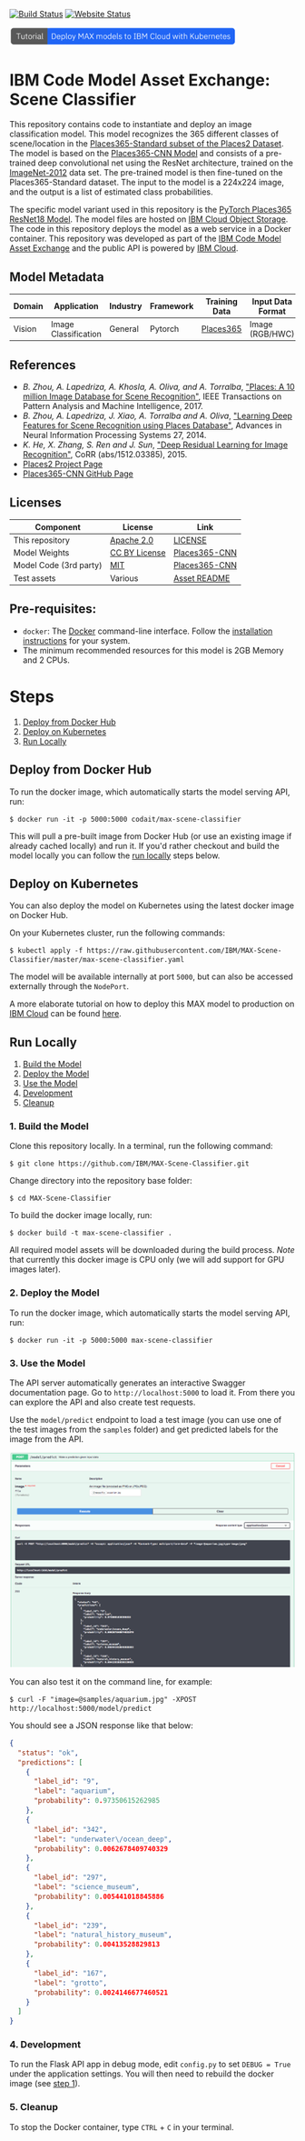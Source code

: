 [![Build Status](https://travis-ci.org/IBM/MAX-Scene-Classifier.svg?branch=master)](https://travis-ci.org/IBM/MAX-Scene-Classifier) [![Website Status](https://img.shields.io/website/http/max-scene-classifier.max.us-south.containers.appdomain.cloud/swagger.json.svg?label=api+demo)](http://max-scene-classifier.max.us-south.containers.appdomain.cloud/)

[<img src="docs/deploy-max-to-ibm-cloud-with-kubernetes-button.png" width="400px">](http://ibm.biz/max-to-ibm-cloud-tutorial)

# IBM Code Model Asset Exchange: Scene Classifier

This repository contains code to instantiate and deploy an image classification model. This model recognizes the 365 different classes of scene/location in the [Places365-Standard subset of the Places2 Dataset](http://places2.csail.mit.edu/). The model is based on the [Places365-CNN Model](https://github.com/CSAILVision/places365) and consists of a pre-trained deep convolutional net using the ResNet architecture, trained on the [ImageNet-2012](http://www.image-net.org/challenges/LSVRC/2012/) data set. The pre-trained model is then fine-tuned on the Places365-Standard dataset. The input to the model is a 224x224 image, and the output is a list of estimated class probabilities.

The specific model variant used in this repository is the [PyTorch Places365 ResNet18 Model](https://github.com/CSAILVision/places365#pre-trained-cnn-models-on-places365-standard). The model files are hosted on [IBM Cloud Object Storage](https://s3.us-south.cloud-object-storage.appdomain.cloud/max-assets-prod/max-scene-classifier/1.0.1/assets.tar.gz). The code in this repository deploys the model as a web service in a Docker container. This repository was developed as part of the [IBM Code Model Asset Exchange](https://developer.ibm.com/code/exchanges/models/) and the public API is powered by [IBM Cloud](https://ibm.biz/Bdz2XM).

## Model Metadata
| Domain | Application | Industry  | Framework | Training Data | Input Data Format |
| ------------- | --------  | -------- | --------- | --------- | -------------- | 
| Vision | Image Classification | General | Pytorch | [Places365](http://places2.csail.mit.edu/download.html) | Image (RGB/HWC)| 

## References

* _B. Zhou, A. Lapedriza, A. Khosla, A. Oliva, and A. Torralba_, ["Places: A 10 million Image Database for Scene Recognition"](http://places2.csail.mit.edu/PAMI_places.pdf), IEEE Transactions on Pattern Analysis and Machine Intelligence, 2017.
* _B. Zhou, A. Lapedriza, J. Xiao, A. Torralba and A. Oliva_, ["Learning Deep Features for Scene Recognition
using Places Database"](http://places.csail.mit.edu/places_NIPS14.pdf), Advances in Neural Information Processing Systems 27, 2014.
* _K. He, X. Zhang, S. Ren and J. Sun_, ["Deep Residual Learning for Image Recognition"](https://arxiv.org/pdf/1512.03385), CoRR (abs/1512.03385), 2015.
* [Places2 Project Page](http://places2.csail.mit.edu/)
* [Places365-CNN GitHub Page](https://github.com/CSAILVision/places365)

## Licenses

| Component | License | Link  |
| ------------- | --------  | -------- |
| This repository | [Apache 2.0](https://www.apache.org/licenses/LICENSE-2.0) | [LICENSE](LICENSE) |
| Model Weights | [CC BY License](https://creativecommons.org/licenses/by/4.0/) | [Places365-CNN](https://github.com/CSAILVision/places365)|
| Model Code (3rd party) | [MIT](https://opensource.org/licenses/MIT) | [Places365-CNN](https://github.com/CSAILVision/places365)|
| Test assets | Various | [Asset README](samples/README.md) |

## Pre-requisites:

* `docker`: The [Docker](https://www.docker.com/) command-line interface. Follow the [installation instructions](https://docs.docker.com/install/) for your system.
* The minimum recommended resources for this model is 2GB Memory and 2 CPUs.

# Steps

1. [Deploy from Docker Hub](#deploy-from-docker-hub)
2. [Deploy on Kubernetes](#deploy-on-kubernetes)
3. [Run Locally](#run-locally)

## Deploy from Docker Hub

To run the docker image, which automatically starts the model serving API, run:

```
$ docker run -it -p 5000:5000 codait/max-scene-classifier
```

This will pull a pre-built image from Docker Hub (or use an existing image if already cached locally) and run it.
If you'd rather checkout and build the model locally you can follow the [run locally](#run-locally) steps below.

## Deploy on Kubernetes

You can also deploy the model on Kubernetes using the latest docker image on Docker Hub.

On your Kubernetes cluster, run the following commands:

```
$ kubectl apply -f https://raw.githubusercontent.com/IBM/MAX-Scene-Classifier/master/max-scene-classifier.yaml
```

The model will be available internally at port `5000`, but can also be accessed externally through the `NodePort`.

A more elaborate tutorial on how to deploy this MAX model to production on [IBM Cloud](https://ibm.biz/Bdz2XM) can be found [here](http://ibm.biz/max-to-ibm-cloud-tutorial).

## Run Locally

1. [Build the Model](#1-build-the-model)
2. [Deploy the Model](#2-deploy-the-model)
3. [Use the Model](#3-use-the-model)
4. [Development](#4-development)
5. [Cleanup](#5-cleanup)

### 1. Build the Model

Clone this repository locally. In a terminal, run the following command:

```
$ git clone https://github.com/IBM/MAX-Scene-Classifier.git
```

Change directory into the repository base folder:

```
$ cd MAX-Scene-Classifier
```

To build the docker image locally, run: 

```
$ docker build -t max-scene-classifier .
```

All required model assets will be downloaded during the build process. _Note_ that currently this docker image is CPU only (we will add support for GPU images later).

### 2. Deploy the Model

To run the docker image, which automatically starts the model serving API, run:

```
$ docker run -it -p 5000:5000 max-scene-classifier
```

### 3. Use the Model

The API server automatically generates an interactive Swagger documentation page. Go to `http://localhost:5000` to load it. From there you can explore the API and also create test requests.

Use the `model/predict` endpoint to load a test image (you can use one of the test images from the `samples` folder) and get predicted labels for the image from the API.

![Swagger Doc Screenshot](docs/swagger-screenshot.png)

You can also test it on the command line, for example:

```
$ curl -F "image=@samples/aquarium.jpg" -XPOST http://localhost:5000/model/predict
```

You should see a JSON response like that below:

```json
{
  "status": "ok",
  "predictions": [
    {
      "label_id": "9",
      "label": "aquarium",
      "probability": 0.97350615262985
    },
    {
      "label_id": "342",
      "label": "underwater\/ocean_deep",
      "probability": 0.0062678409740329
    },
    {
      "label_id": "297",
      "label": "science_museum",
      "probability": 0.005441018845886
    },
    {
      "label_id": "239",
      "label": "natural_history_museum",
      "probability": 0.00413528829813
    },
    {
      "label_id": "167",
      "label": "grotto",
      "probability": 0.0024146677460521
    }
  ]
}
```

### 4. Development

To run the Flask API app in debug mode, edit `config.py` to set `DEBUG = True` under the application settings. You will then need to rebuild the docker image (see [step 1](#1-build-the-model)).

### 5. Cleanup

To stop the Docker container, type `CTRL` + `C` in your terminal.
